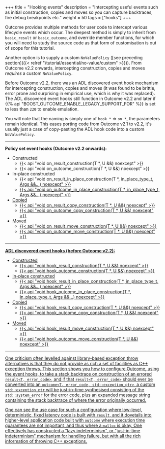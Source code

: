 +++
title = "Hooking events"
description = "Intercepting useful events such as initial construction, copies and moves so you can capture backtraces, fire debug breakpoints etc."
weight = 50
tags = ["hooks"]
+++

Outcome provides multiple methods for user code to intercept various lifecycle events which occur.
The deepest method is simply to inherit from `basic_result` or `basic_outcome`, and override member functions,
for which you will need to study the source code as that form of customisation is out of scope for this tutorial.

Another option is to supply a custom `NoValuePolicy`
([see preceding section]({{< relref "/tutorial/essential/no-value/custom" >}})).
From Outcome v2.2 onwards, intercepting construction, copies and moves *requires*
a custom `NoValuePolicy`.

Before Outcome v2.2, there was an ADL discovered event hook mechanism for intercepting
construction, copies and moves (it was found to be brittle, error prone and surprising
in empirical use, which is why it was replaced). The ADL discovered event hooks still
function in Outcome v2.2 and later if {{% api "BOOST_OUTCOME_ENABLE_LEGACY_SUPPORT_FOR" %}}
is set to less than `220` to enable emulation.

You will note that the naming is simply one of `hook_*` => `on_*`, the parameters remain
identical. This eases porting code from Outcome v2.1 to v2.2, it's usually just a case
of copy-pasting the ADL hook code into a custom `NoValuePolicy`.

--- 
**Policy set event hooks (Outcome v2.2 onwards):**

- Constructed
  - {{< api "void on_result_construction(T *, U &&) noexcept" >}}
  - {{< api "void on_outcome_construction(T *, U &&) noexcept" >}}
- In-place constructed
  - {{< api "void on_result_in_place_construction(T *, in_place_type_t<U>, Args &&...) noexcept" >}}
  - {{< api "void on_outcome_in_place_construction(T *, in_place_type_t<U>, Args &&...) noexcept" >}}
- Copied
  - {{< api "void on_result_copy_construction(T *, U &&) noexcept" >}}
  - {{< api "void on_outcome_copy_construction(T *, U &&) noexcept" >}}
- Moved
  - {{< api "void on_result_move_construction(T *, U &&) noexcept" >}}
  - {{< api "void on_outcome_move_construction(T *, U &&) noexcept" >}}

---
**ADL discovered event hooks (before Outcome v2.2):**

- Constructed
  - {{< api "void hook_result_construction(T *, U &&) noexcept" >}}
  - {{< api "void hook_outcome_construction(T *, U &&) noexcept" >}}
- In-place constructed
  - {{< api "void hook_result_in_place_construction(T *, in_place_type_t<U>, Args &&...) noexcept" >}}
  - {{< api "void hook_outcome_in_place_construction(T *, in_place_type_t<U>, Args &&...) noexcept" >}}
- Copied
  - {{< api "void hook_result_copy_construction(T *, U &&) noexcept" >}}
  - {{< api "void hook_outcome_copy_construction(T *, U &&) noexcept" >}}
- Moved
  - {{< api "void hook_result_move_construction(T *, U &&) noexcept" >}}
  - {{< api "void hook_outcome_move_construction(T *, U &&) noexcept" >}}

---

One criticism often levelled against library-based exception throw alternatives is that they do
not provide as rich a set of facilities as C++ exception throws. This section shows
you how to configure Outcome, using the event hooks, to take a stack backtrace on
construction of an errored `result<T, error_code>`,
and if that `result<T, error_code>` should ever be converted into an `outcome<T, error_code, std::exception_ptr>`,
a custom `std::exception_ptr` will be just-in-time synthesised consisting of the `std::system_error`
for the error code, plus an expanded message string containing the stack backtrace of where
the error originally occurred.

One can see the use case for such a configuration where low-level, deterministic,
fixed latency code is built with `result`, and it dovetails into higher-level
application code built with `outcome` where execution time guarantees are not
important, and thus where a `malloc` is okay. One effectively has constructed a
"lazy indeterminism", or "just-in-time indeterminism" mechanism for handling
failure, but with all the rich information of throwing C++ exceptions.
